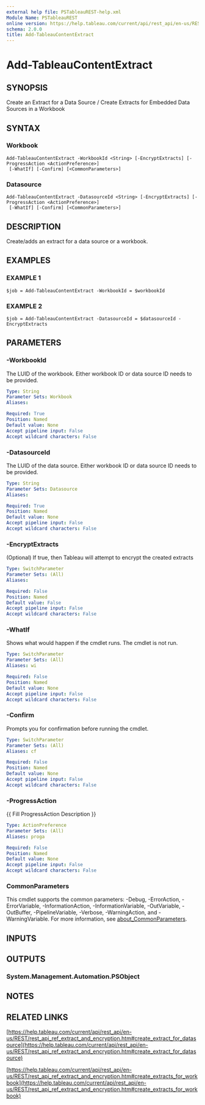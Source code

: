 ```yaml
---
external help file: PSTableauREST-help.xml
Module Name: PSTableauREST
online version: https://help.tableau.com/current/api/rest_api/en-us/REST/rest_api_ref_extract_and_encryption.htm#create_extract_for_datasource
schema: 2.0.0
title: Add-TableauContentExtract
---
```


# Add-TableauContentExtract

## SYNOPSIS
Create an Extract for a Data Source / Create Extracts for Embedded Data Sources in a Workbook

## SYNTAX

### Workbook
```
Add-TableauContentExtract -WorkbookId <String> [-EncryptExtracts] [-ProgressAction <ActionPreference>]
 [-WhatIf] [-Confirm] [<CommonParameters>]
```

### Datasource
```
Add-TableauContentExtract -DatasourceId <String> [-EncryptExtracts] [-ProgressAction <ActionPreference>]
 [-WhatIf] [-Confirm] [<CommonParameters>]
```

## DESCRIPTION
Create/adds an extract for a data source or a workbook.

## EXAMPLES

### EXAMPLE 1
```
$job = Add-TableauContentExtract -WorkbookId = $workbookId
```

### EXAMPLE 2
```
$job = Add-TableauContentExtract -DatasourceId = $datasourceId -EncryptExtracts
```

## PARAMETERS

### -WorkbookId
The LUID of the workbook.
Either workbook ID or data source ID needs to be provided.

```yaml
Type: String
Parameter Sets: Workbook
Aliases:

Required: True
Position: Named
Default value: None
Accept pipeline input: False
Accept wildcard characters: False
```

### -DatasourceId
The LUID of the data source.
Either workbook ID or data source ID needs to be provided.

```yaml
Type: String
Parameter Sets: Datasource
Aliases:

Required: True
Position: Named
Default value: None
Accept pipeline input: False
Accept wildcard characters: False
```

### -EncryptExtracts
(Optional) If true, then Tableau will attempt to encrypt the created extracts

```yaml
Type: SwitchParameter
Parameter Sets: (All)
Aliases:

Required: False
Position: Named
Default value: False
Accept pipeline input: False
Accept wildcard characters: False
```

### -WhatIf
Shows what would happen if the cmdlet runs.
The cmdlet is not run.

```yaml
Type: SwitchParameter
Parameter Sets: (All)
Aliases: wi

Required: False
Position: Named
Default value: None
Accept pipeline input: False
Accept wildcard characters: False
```

### -Confirm
Prompts you for confirmation before running the cmdlet.

```yaml
Type: SwitchParameter
Parameter Sets: (All)
Aliases: cf

Required: False
Position: Named
Default value: None
Accept pipeline input: False
Accept wildcard characters: False
```

### -ProgressAction
{{ Fill ProgressAction Description }}

```yaml
Type: ActionPreference
Parameter Sets: (All)
Aliases: proga

Required: False
Position: Named
Default value: None
Accept pipeline input: False
Accept wildcard characters: False
```

### CommonParameters
This cmdlet supports the common parameters: -Debug, -ErrorAction, -ErrorVariable, -InformationAction, -InformationVariable, -OutVariable, -OutBuffer, -PipelineVariable, -Verbose, -WarningAction, and -WarningVariable. For more information, see [about_CommonParameters](http://go.microsoft.com/fwlink/?LinkID=113216).

## INPUTS

## OUTPUTS

### System.Management.Automation.PSObject
## NOTES

## RELATED LINKS

[https://help.tableau.com/current/api/rest_api/en-us/REST/rest_api_ref_extract_and_encryption.htm#create_extract_for_datasource](https://help.tableau.com/current/api/rest_api/en-us/REST/rest_api_ref_extract_and_encryption.htm#create_extract_for_datasource)

[https://help.tableau.com/current/api/rest_api/en-us/REST/rest_api_ref_extract_and_encryption.htm#create_extracts_for_workbook](https://help.tableau.com/current/api/rest_api/en-us/REST/rest_api_ref_extract_and_encryption.htm#create_extracts_for_workbook)

